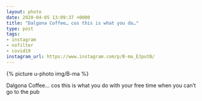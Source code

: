 ```yaml
---
layout: photo
date: 2020-04-05 13:09:37 +0000
title: "Dalgona Coffee… cos this is what you do…"
type: post
tags:
- instagram
- nofilter
- covid19
instagram_url: https://www.instagram.com/p/B-ma_EJputB/
---
```


{% picture u-photo img/B-ma %}

Dalgona Coffee… cos this is what you do with your free time when you can’t go to the pub
